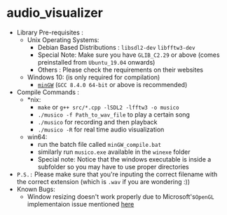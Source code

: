 # audio_visualizer
* Library Pre-requisites : 
  * Unix Operating Systems:
    * Debian Based Distributions : ```libsdl2-dev``` ```libfftw3-dev```
    * Special Note: Make sure you have ```GLIB_C2.29``` or above (comes preinstalled from ```Ubuntu_19.04``` onwards)
    * Others : Please check the requirements on their websites
  * Windows 10: (is only required for compilation)
    * [```minGW```](https://winlibs.com/) (```GCC 8.4.0 64-bit``` or above is recommended)
* Compile Commands : 
  * *nix:
    * ```make``` or ```g++ src/*.cpp -lSDL2 -lfftw3 -o musico``` 
    * ```./musico -f Path_to_wav_file``` to play a certain song
    * ```./musico``` for recording and then playback
    * ```./musico -R``` for real time audio visualization
  * win64:
    * run the batch file called ```minGW_compile.bat```
    * similarly run ```musico.exe``` available in the ```winexe``` folder
    * Special note: Notice that the windows executable is inside a subfolder so you may have to use proper directories
* ```P.S.:``` Please make sure that you're inputing the correct filename with the correct extension (which is ```.wav``` if you are wondering :))
* Known Bugs:
    * Window resizing doesn't work properly due to Microsoft's```OpenGL``` implementaion issue mentioned [here](https://github.com/libsdl-org/SDL/issues/1059)
